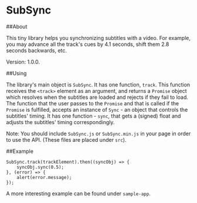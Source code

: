 # SubSync

##About

This tiny library helps you synchronizing subtitles with a video. For example,
you may advance all the track's cues by 4.1 seconds, shift them 2.8
seconds backwards, etc.

Version: 1.0.0.

##Using

The library's main object is `SubSync`. It has one function, `track`. This function
receives the `<track>` element as an argument, and returns a `Promise` object
which resolves when the subtitles are loaded and rejects if they fail to load.
The function that the user passes to the `Promise` and that is called if the
`Promise` is fulfilled, accepts an instance of `Sync` - an object that controls
the subtitles' timing. It has one function - `sync`, that gets a (signed) float and
adjusts the subtitles' timing correspondingly.

Note: You should include `SubSync.js` or `SubSync.min.js` in your page in order to
use the API. (These files are placed under `src`).

##Example

```
SubSync.track(trackElement).then((syncObj) => {
	syncObj.sync(0.5);
}, (error) => {
	alert(error.message);
});
```

A more interesting example can be found under `sample-app`.

